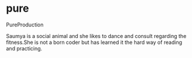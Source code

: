 # pure
PureProduction

Saumya is a social animal and she likes to dance and consult regarding the fitness.She is not a born coder but has learned it the hard way of reading and practicing.
